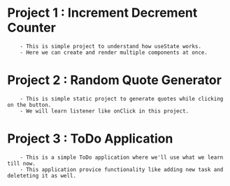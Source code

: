 # Project 1 : Increment Decrement Counter
```
    - This is simple project to understand how useState works.
    - Here we can create and render multiple components at once.
``` 

# Project 2 : Random Quote Generator
```
    - This is simple static project to generate quotes while clicking on the button. 
    - We will learn listener like onClick in this project.
```

# Project 3 : ToDo Application
```
    - This is a simple ToDo application where we'll use what we learn till now. 
    - This application provice functionality like adding new task and deleteting it as well.
``` 